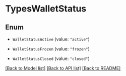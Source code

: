 # TypesWalletStatus

## Enum


* `WalletStatusActive` (value: `"active"`)

* `WalletStatusFrozen` (value: `"frozen"`)

* `WalletStatusClosed` (value: `"closed"`)


[[Back to Model list]](../README.md#documentation-for-models) [[Back to API list]](../README.md#documentation-for-api-endpoints) [[Back to README]](../README.md)


